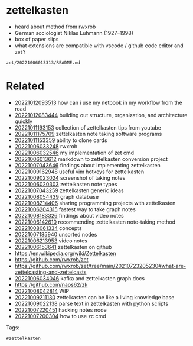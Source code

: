 # zettelkasten

- heard about method from rwxrob
- German sociologist Niklas Luhmann (1927–1998)
- box of paper slips
- what extensions are compatible with vscode / github code editor and `zet`?

` zet/20221006013313/README.md `

# Related

- [20221012093513](/zet/20221012093513/README.md) how can i use my netbook in my workflow from the road
- [20221012083444](/zet/20221012083444/README.md) building out structure, organization, and architecture quickly
- [20221011193153](/zet/20221011193153/README.md) collection of zettelkasten tips from youtube
- [20221011175709](/zet/20221011175709/README.md) zettelkasten note taking software programs
- [20221011153359](/zet/20221011153359/README.md) ability to clone cards
- [20221006033248](/zet/20221006033248/README.md) rwxrob
- [20221006032546](/zet/20221006032546/README.md) my implementation of zet cmd
- [20221006013612](/zet/20221006013612/README.md) markdown to zettelkasten conversion project
- [20221007043646](/zet/20221007043646/README.md) findings about implementing zettelkasten
- [20221009162948](/zet/20221009162948/README.md) useful vim hotkeys for zettelkasten
- [20221009023024](/zet/20221009023024/README.md) screenshot of taking notes
- [20221006020303](/zet/20221006020303/README.md) zettelkasten note types
- [20221007043259](/zet/20221007043259/README.md) zettelkasten generic ideas
- [20221008054439](/zet/20221008054439/README.md) graph database
- [20221008214406](/zet/20221008214406/README.md) sharing programming projects with zettelkasten
- [20221006204315](/zet/20221006204315/README.md) fastest way to take graph notes
- [20221008183326](/zet/20221008183326/README.md) findings about video notes
- [20221006142610](/zet/20221006142610/README.md) recommending zettelkasten note-taking method
- [20221008061334](/zet/20221008061334/README.md) concepts
- [20221007185940](/zet/20221007185940/README.md) unsorted nodes
- [20221006213953](/zet/20221006213953/README.md) video notes
- [20221006153641](/zet/20221006153641/README.md) zettelkasten on github
- https://en.wikipedia.org/wiki/Zettelkasten
- https://github.com/rwxrob/zet
- https://github.com/rwxrob/zet/tree/main/20210723205230#what-are-zettelcasting-and-zettelcasts
- [20221006034046](/zet/20221006034046/README.md) kafka and zettelkasten graph docs
- https://github.com/naps62/zk
- [20221008042814](/zet/20221008042814/README.md) WIP
- [20221009211130](/zet/20221009211130/README.md) zettelkasten can be like a living knowledge base
- [20221009022138](/zet/20221009022138/README.md) parse text in zettelkasten with python scripts
- [20221007220451](/zet/20221007220451/README.md) hacking notes node
- [20221007200304](/zet/20221007200304/README.md) how to use zc cmd

Tags:

    #zettelkasten
